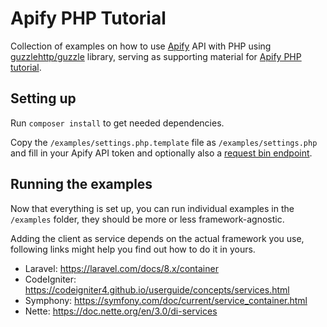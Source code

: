 # Apify PHP Tutorial

Collection of examples on how to use [Apify](https://www.apify.com) API with PHP using [guzzlehttp/guzzle](https://github.com/guzzle/guzzle) library, serving as supporting material for [Apify PHP tutorial](TODO:LINK).

## Setting up

Run `composer install` to get needed dependencies.

Copy the `/examples/settings.php.template` file as `/examples/settings.php` and fill in your Apify API token and optionally also a [request bin endpoint](https://requestbin.com/r).

## Running the examples

Now that everything is set up, you can run individual examples in the `/examples` folder, they should be more or less framework-agnostic.

Adding the client as service depends on the actual framework you use, following links might help you find out how to do it in yours.

 - Laravel: https://laravel.com/docs/8.x/container
 - CodeIgniter: https://codeigniter4.github.io/userguide/concepts/services.html
 - Symphony: https://symfony.com/doc/current/service_container.html
 - Nette: https://doc.nette.org/en/3.0/di-services